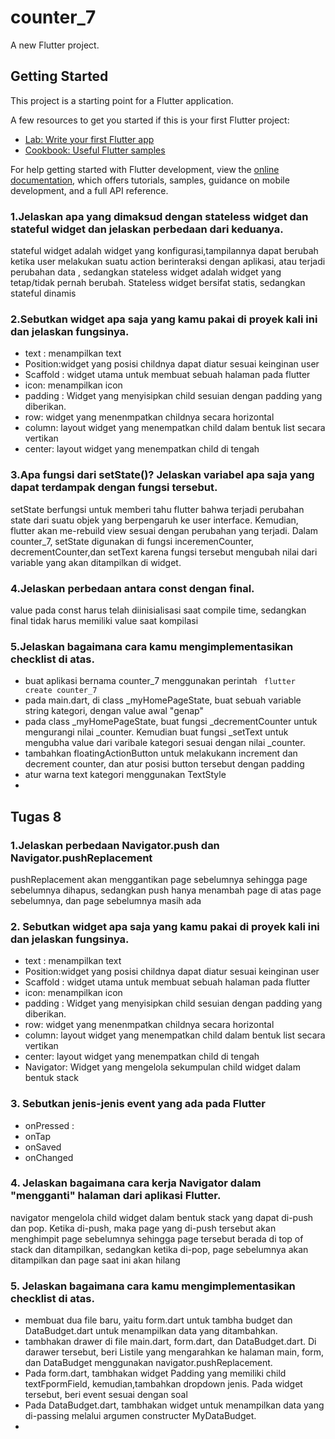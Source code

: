 # counter_7

A new Flutter project.

## Getting Started

This project is a starting point for a Flutter application.

A few resources to get you started if this is your first Flutter project:

- [Lab: Write your first Flutter app](https://docs.flutter.dev/get-started/codelab)
- [Cookbook: Useful Flutter samples](https://docs.flutter.dev/cookbook)

For help getting started with Flutter development, view the
[online documentation](https://docs.flutter.dev/), which offers tutorials,
samples, guidance on mobile development, and a full API reference.

 ### 1.Jelaskan apa yang dimaksud dengan stateless widget dan stateful widget dan jelaskan perbedaan dari keduanya.
 stateful widget adalah widget yang konfigurasi,tampilannya dapat berubah ketika user melakukan suatu action berinteraksi dengan aplikasi, atau terjadi  perubahan data , sedangkan stateless widget adalah widget yang tetap/tidak pernah berubah. Stateless widget bersifat statis, sedangkan stateful dinamis
 ### 2.Sebutkan widget apa saja yang kamu pakai di proyek kali ini dan jelaskan fungsinya.
 - text : menampilkan text
 - Position:widget yang posisi childnya dapat diatur sesuai keinginan user
 - Scaffold : widget utama untuk membuat sebuah halaman pada flutter
 - icon: menampilkan icon
 - padding : Widget yang menyisipkan child sesuian dengan padding yang diberikan.
 - row: widget yang menenmpatkan childnya secara horizontal
 - column: layout widget yang menempatkan child dalam bentuk list secara vertikan
 - center: layout widget yang menempatkan child di tengah
 
 
 ### 3.Apa fungsi dari setState()? Jelaskan variabel apa saja yang dapat terdampak dengan fungsi tersebut.
 
 setState berfungsi untuk memberi tahu flutter bahwa terjadi perubahan state dari suatu objek yang berpengaruh ke user interface. Kemudian, flutter akan me-rebuild view sesuai dengan perubahan yang terjadi. Dalam counter_7, setState digunakan di fungsi inceremenCounter, decrementCounter,dan setText karena fungsi tersebut mengubah nilai dari variable yang akan ditampilkan di widget.
 ### 4.Jelaskan perbedaan antara const dengan final.
 value pada const harus telah diinisialisasi saat compile time, sedangkan final tidak harus memiliki value saat kompilasi
 ### 5.Jelaskan bagaimana cara kamu mengimplementasikan checklist di atas.
 - buat aplikasi bernama counter_7 menggunakan perintah ``` flutter create counter_7```
 - pada main.dart, di class _myHomePageState, buat sebuah variable string kategori, dengan value awal "genap"
 - pada class _myHomePageState, buat fungsi _decrementCounter untuk mengurangi nilai _counter. Kemudian buat fungsi _setText untuk mengubha value dari varibale kategori sesuai dengan nilai _counter.
 - tambahkan floatingActionButton untuk melakukann increment dan decrement counter, dan atur posisi button tersebut dengan padding
 - atur warna text kategori menggunakan TextStyle
 - 

## Tugas 8
 ### 1.Jelaskan perbedaan Navigator.push dan Navigator.pushReplacement
 pushReplacement akan menggantikan page sebelumnya sehingga page sebelumnya dihapus, sedangkan push hanya menambah page di atas page sebelumnya, dan page sebelumnya masih ada
 
 ### 2. Sebutkan widget apa saja yang kamu pakai di proyek kali ini dan jelaskan fungsinya.
 - text : menampilkan text
 - Position:widget yang posisi childnya dapat diatur sesuai keinginan user
 - Scaffold : widget utama untuk membuat sebuah halaman pada flutter
 - icon: menampilkan icon
 - padding : Widget yang menyisipkan child sesuian dengan padding yang diberikan.
 - row: widget yang menenmpatkan childnya secara horizontal
 - column: layout widget yang menempatkan child dalam bentuk list secara vertikan
 - center: layout widget yang menempatkan child di tengah
 - Navigator: Widget yang mengelola sekumpulan child widget dalam bentuk stack
 
### 3. Sebutkan jenis-jenis event yang ada pada Flutter
- onPressed : 
- onTap
- onSaved
- onChanged

### 4. Jelaskan bagaimana cara kerja Navigator dalam "mengganti" halaman dari aplikasi Flutter.
navigator mengelola child widget dalam bentuk stack yang dapat di-push dan pop. Ketika di-push, maka page yang di-push tersebut akan menghimpit page sebelumnya sehingga page tersebut berada di top of stack dan ditampilkan, sedangkan ketika di-pop, page sebelumnya akan ditampilkan dan page saat ini akan hilang

### 5. Jelaskan bagaimana cara kamu mengimplementasikan checklist di atas.
- membuat dua file baru, yaitu form.dart untuk tambha budget dan DataBudget.dart untuk menampilkan data yang ditambahkan.
- tambhakan drawer di file main.dart, form.dart, dan DataBudget.dart. Di darawer tersebut, beri Listile yang mengarahkan ke halaman main, form, dan DataBudget menggunakan navigator.pushReplacement.
- Pada form.dart, tambhakan widget Padding yang memiliki child textFpormField, kemudian,tambahkan dropdown jenis. Pada widget tersebut, beri event sesuai dengan soal
- Pada DataBudget.dart, tambhakan widget untuk menampilkan data yang di-passing melalui argumen constructer MyDataBudget.
-
